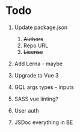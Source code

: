 # Todo

1. Update package.json

    1. ~~Authors~~
    2. Repo URL
    3. ~~License~~

2. Add Lerna - maybe
3. Upgrade to Vue 3
4. GQL args types - inputs
5. SASS vue linting?
6. User auth
7. JSDoc everything in BE
